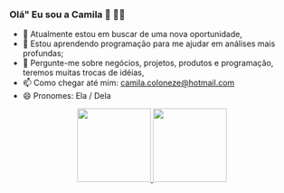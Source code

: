 ### Olá" Eu sou a Camila 👋 👩‍💻

- 🔭 Atualmente estou em buscar de uma nova oportunidade,
- 🌱 Estou aprendendo programação para me ajudar em análises mais profundas;
- 💬 Pergunte-me sobre negócios, projetos, produtos e programação, teremos muitas trocas de idéias,
- 📫 Como chegar até mim: camila.coloneze@hotmail.com
- 😄 Pronomes: Ela / Dela

<div align="center">
  <a href="https://github.com/Coloneze">
  <img height="130em" src="https://github-readme-stats.vercel.app/api?username=Coloneze&show_icons=true&theme=gotham&include_all_commits=true&count_private=true"/>
  <img height="130em" src="https://github-readme-stats.vercel.app/api/top-langs/?username=Coloneze&layout=compact&langs_count=7&theme=gotham"/>
</div>
  

  
